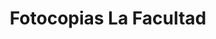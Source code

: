 ---
title: "Fotocopias La Facultad"
url: /toledo/fotocopias-la-facultad/
shop: material de oficina
---